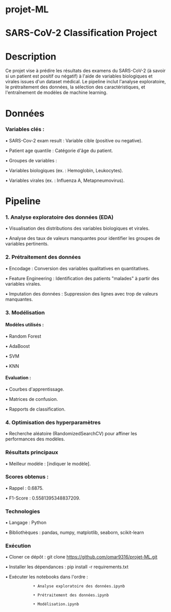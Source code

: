 # projet-ML
# SARS-CoV-2 Classification Project

# Description

Ce projet vise à prédire les résultats des examens du SARS-CoV-2 (à savoir si un patient est positif ou négatif) à l'aide de variables biologiques et virales issues d'un dataset médical. Le pipeline inclut l'analyse exploratoire, le prétraitement des données, la sélection des caractéristiques, et l'entraînement de modèles de machine learning.

# Données

### Variables clés :

•	SARS-Cov-2 exam result : Variable cible (positive ou negative).

•	Patient age quantile : Catégorie d'âge du patient.

•	Groupes de variables :

•	Variables biologiques (ex. : Hemoglobin, Leukocytes).

•	Variables virales (ex. : Influenza A, Metapneumovirus).


# Pipeline

### 1. Analyse exploratoire des données (EDA)

•	Visualisation des distributions des variables biologiques et virales.

•	Analyse des taux de valeurs manquantes pour identifier les groupes de variables pertinents.

### 2. Prétraitement des données

• Encodage : Conversion des variables qualitatives en quantitatives.

• Feature Engineering : Identification des patients "malades" à partir des variables virales.

• Imputation des données : Suppression des lignes avec trop de valeurs manquantes.

### 3. Modélisation

#### Modèles utilisés :

• Random Forest

• AdaBoost

• SVM

• KNN

#### Evaluation :

• Courbes d'apprentissage.

• Matrices de confusion.

• Rapports de classification.

### 4. Optimisation des hyperparamètres

• Recherche aléatoire (RandomizedSearchCV) pour affiner les performances des modèles.

### Résultats principaux

• Meilleur modèle : [indiquer le modèle].

### Scores obtenus :

• Rappel : 0.6875.

• F1-Score : 0.5581395348837209.

### Technologies

• Langage : Python

• Bibliothèques : pandas, numpy, matplotlib, seaborn, scikit-learn

### Exécution

• Cloner ce dépôt : git clone https://github.com/omar9316/projet-ML.git

• Installer les dépendances : pip install -r requirements.txt

• Exécuter les notebooks dans l'ordre :

                • Analyse exploratoire des données.ipynb

                • Prétraitement des données.ipynb

                • Modélisation.ipynb

